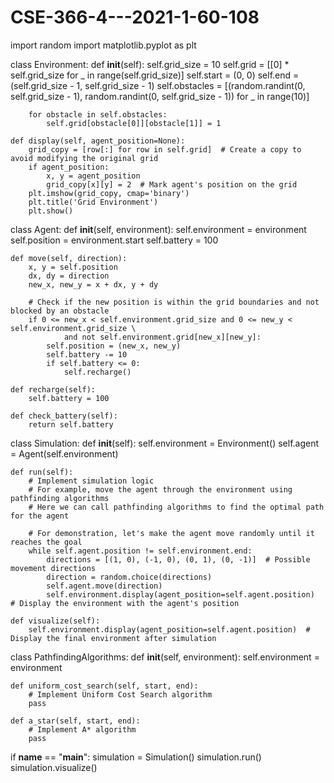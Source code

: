 # CSE-366-4---2021-1-60-108
import random
import matplotlib.pyplot as plt

class Environment:
    def __init__(self):
        self.grid_size = 10
        self.grid = [[0] * self.grid_size for _ in range(self.grid_size)]
        self.start = (0, 0)
        self.end = (self.grid_size - 1, self.grid_size - 1)
        self.obstacles = [(random.randint(0, self.grid_size - 1), random.randint(0, self.grid_size - 1)) for _ in range(10)]

        for obstacle in self.obstacles:
            self.grid[obstacle[0]][obstacle[1]] = 1

    def display(self, agent_position=None):
        grid_copy = [row[:] for row in self.grid]  # Create a copy to avoid modifying the original grid
        if agent_position:
            x, y = agent_position
            grid_copy[x][y] = 2  # Mark agent's position on the grid
        plt.imshow(grid_copy, cmap='binary')
        plt.title('Grid Environment')
        plt.show()

class Agent:
    def __init__(self, environment):
        self.environment = environment
        self.position = environment.start
        self.battery = 100

    def move(self, direction):
        x, y = self.position
        dx, dy = direction
        new_x, new_y = x + dx, y + dy

        # Check if the new position is within the grid boundaries and not blocked by an obstacle
        if 0 <= new_x < self.environment.grid_size and 0 <= new_y < self.environment.grid_size \
                and not self.environment.grid[new_x][new_y]:
            self.position = (new_x, new_y)
            self.battery -= 10
            if self.battery <= 0:
                self.recharge()

    def recharge(self):
        self.battery = 100

    def check_battery(self):
        return self.battery

class Simulation:
    def __init__(self):
        self.environment = Environment()
        self.agent = Agent(self.environment)

    def run(self):
        # Implement simulation logic
        # For example, move the agent through the environment using pathfinding algorithms
        # Here we can call pathfinding algorithms to find the optimal path for the agent

        # For demonstration, let's make the agent move randomly until it reaches the goal
        while self.agent.position != self.environment.end:
            directions = [(1, 0), (-1, 0), (0, 1), (0, -1)]  # Possible movement directions
            direction = random.choice(directions)
            self.agent.move(direction)
            self.environment.display(agent_position=self.agent.position)  # Display the environment with the agent's position

    def visualize(self):
        self.environment.display(agent_position=self.agent.position)  # Display the final environment after simulation

class PathfindingAlgorithms:
    def __init__(self, environment):
        self.environment = environment

    def uniform_cost_search(self, start, end):
        # Implement Uniform Cost Search algorithm
        pass

    def a_star(self, start, end):
        # Implement A* algorithm
        pass

if __name__ == "__main__":
    simulation = Simulation()
    simulation.run()
    simulation.visualize()
    
